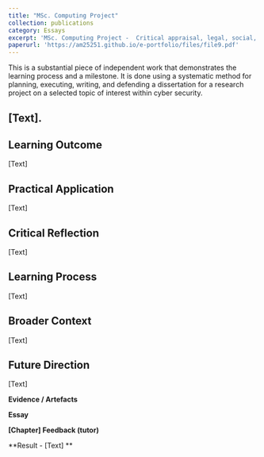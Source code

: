 ```yaml
---
title: "MSc. Computing Project"
collection: publications
category: Essays
excerpt: 'MSc. Computing Project -  Critical appraisal, legal, social, cultural, ethical, Practical foundation in research methods and practical research settings.'
paperurl: 'https://am25251.github.io/e-portfolio/files/file9.pdf'
---
```


This is a substantial piece of independent work that demonstrates the learning process and a milestone. It is done using a systematic method for planning, executing, writing, and defending a dissertation for a research project on a selected topic of interest within cyber security.

**[Text].**
---


## Learning Outcome

[Text]

## Practical Application

[Text]

## Critical Reflection

[Text]

## Learning Process

[Text]

## Broader Context

[Text]

## Future Direction

[Text]

**Evidence / Artefacts**

**Essay**

**[Chapter] Feedback (tutor)**

**Result - [Text] **

